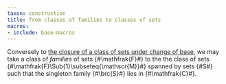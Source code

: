```yaml
---
taxon: construction
title: from classes of families to classes of sets
macros:
- include: base-macros
---
```


Conversely to [the closure of a class of sets under change of base](frct-002M), we may take a class of *families* of sets {#\mathfrak{F}#} to the the class of sets {#\mathfrak{F}\Sub{1}\subseteq{\mathscr{M}}#} spanned by sets {#S#} such that the singleton family {#\brc{S}#} lies in {#\mathfrak{C}#}.
